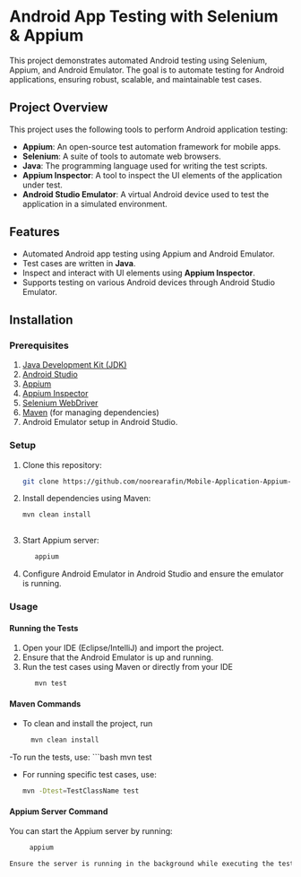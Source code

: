 # Android App Testing with Selenium & Appium

This project demonstrates automated Android testing using Selenium, Appium, and Android Emulator. The goal is to automate testing for Android applications, ensuring robust, scalable, and maintainable test cases.

## Project Overview

This project uses the following tools to perform Android application testing:
- **Appium**: An open-source test automation framework for mobile apps.
- **Selenium**: A suite of tools to automate web browsers.
- **Java**: The programming language used for writing the test scripts.
- **Appium Inspector**: A tool to inspect the UI elements of the application under test.
- **Android Studio Emulator**: A virtual Android device used to test the application in a simulated environment.

## Features
- Automated Android app testing using Appium and Android Emulator.
- Test cases are written in **Java**.
- Inspect and interact with UI elements using **Appium Inspector**.
- Supports testing on various Android devices through Android Studio Emulator.

## Installation

### Prerequisites
1. [Java Development Kit (JDK)](https://www.oracle.com/java/technologies/javase-jdk11-downloads.html)
2. [Android Studio](https://developer.android.com/studio)
3. [Appium](https://appium.io/)
4. [Appium Inspector](https://github.com/appium/appium-inspector)
5. [Selenium WebDriver](https://www.selenium.dev/documentation/webdriver/)
6. [Maven](https://maven.apache.org/) (for managing dependencies)
7. Android Emulator setup in Android Studio.

### Setup
1. Clone this repository:
   ```bash
   git clone https://github.com/noorearafin/Mobile-Application-Appium-POM-ExtendReport.git

2. Install dependencies using Maven:
   ```bash
   mvn clean install
      
3. Start Appium server:
   ```bash
      appium
4. Configure Android Emulator in Android Studio and ensure the emulator is running.
### Usage
#### Running the Tests
1. Open your IDE (Eclipse/IntelliJ) and import the project.
2. Ensure that the Android Emulator is up and running.
3. Run the test cases using Maven or directly from your IDE
   ```bash
      mvn test
#### Maven Commands
- To clean and install the project, run
    ```bash
      mvn clean install
-To run the tests, use:
    ```bash
      mvn test
- For running specific test cases, use:
   ```bash
   mvn -Dtest=TestClassName test
#### Appium Server Command
You can start the Appium server by running:
 ```bash
      appium

Ensure the server is running in the background while executing the tests.


